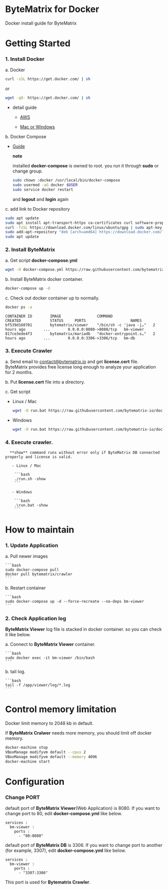 ByteMatrix for Docker
=====================
Docker install guide for ByteMatrix

# Getting Started

### 1. Install Docker

  a. Docker

  ```bash
  curl -sSL https://get.docker.com/ | sh 
  ```

  or

  ```bash
  wget -qO- https://get.docker.com/ | sh
  ```

  - detail guide

    + [AWS](http://docs.aws.amazon.com/AmazonECS/latest/developerguide/docker-basics.html#install_docker)

    + [Mac or Windows](https://www.docker.com/get-started)

  b. Docker Compose
  
   - [Guide](https://docs.docker.com/compose/install/)

     **note**

     installed **docker-compose** is owned to root. you run it through **sudo** or change group.
     ```bash
     sudo chown :docker /usr/local/bin/docker-compose
     sudo usermod -aG docker $USER
     sudo service docker restart
     ```

     and **logout** and **login** again 

  c. add link to Docker repository
  ```bash
  sudo apt update
  sudo apt install apt-transport-https ca-certificates curl software-properties-common
  curl -fsSL https://download.docker.com/linux/ubuntu/gpg | sudo apt-key add -
  sudo add-apt-repository "deb [arch=amd64] https://download.docker.com/linux/ubuntu bionic stable"
  sudo apt update  
  ```

### 2. Install ByteMatrix

  a. Get script **docker-compose.yml**
  
  ```bash
  wget -O docker-compose.yml https://raw.githubusercontent.com/bytematrix-io/docker/master/docker-compose.yml
  ```  
   
  b. Install ByteMatrix docker container.

  ```bash
  docker-compose up -d
  ```

  c. Check out docker container up to normally.

  ```bash
  docker ps -a
  ```
 
  ```
  CONTAINER ID        IMAGE                COMMAND                  CREATED             STATUS     PORTS                    NAMES
  bf539d160701        bytematrix/viewer    "/bin/sh -c 'java -j…"   2 hours ago        ...        0.0.0.0:8080->8080/tcp   bm-viewer
  817ce3ede4f3        bytematrix/mariadb   "docker-entrypoint.s…"   2 hours ago        ...        0.0.0.0:3306->3306/tcp   bm-db
  ```

### 3. Execute Crawler

 a. Send email to [contact@bytematrix.io](mailto:contact@bytematrix.io) and get **license.cert** file. <br>
    ByteMatrix provides free license long enough to analyze your application for 2 months.
      
 b. Put **license.cert** file into a directory.
   
 c. Get script

   - Linux / Mac

     ```bash
     wget -O run.bat https://raw.githubusercontent.com/bytematrix-io/docker/master/executor/crawler/run.sh
     ```

   - Windows

     ```bash
     wget -O run.bat https://raw.githubusercontent.com/bytematrix-io/docker/master/executor/crawler/run.bat
     ```       

### 4. Execute crawler. 
      
      **show** command runs without error only if ByteMatrix DB connected properly and license is valid.
      
       - Linux / Mac

        ```bash
        ./run.sh -show
        ```

       - Windows

        ```bash
        .\run.bat -show
        ```
   
# How to maintain

### 1. Update Application

  a. Pull newer images

    ```bash
    sudo docker-compose pull
    docker pull bytematrix/crawler
    ```

  b. Restart container

    ```bash
    sudo docker-compose up -d --force-recreate --no-deps bm-viewer
    ```

### 2. Check Application log

  **ByteMatrix Viewer** log file is stacked in docker container. so you can check it like below.

  a. Connect to **ByteMatrix Viewer** container.

    ```bash
    sudo docker exec -it bm-viewer /bin/bash
    ```

  b. tail log.

    ```bash
    tail -f /app/viewer/log/*.log
    ```

# Control memory limitation

Docker limit memory to 2048 kb in default.

If **ByteMatrix Cralwer** needs more memory, you should limit off docker memory.

```bash
docker-machine stop
VBoxManage modifyvm default --cpus 2
VBoxManage modifyvm default --memory 4096
docker-machine start
```

# Configuration

### Change PORT

default port of **ByteMatrix Viewer**(Web Application) is 8080.
If you want to change port to 80, edit **docker-compose.yml** like below.
```
services :
  bm-viewer :
    ports :
      - "80:8080"
```

default port of **ByteMatrix DB** is 3306.
If you want to change port to another (for example, 3307), edit **docker-compose.yml** like below.
```
services :
  bm-viewer :
    ports :
      - "3307:3306"
```

This port is used for **Bytematrix Crawler**.
